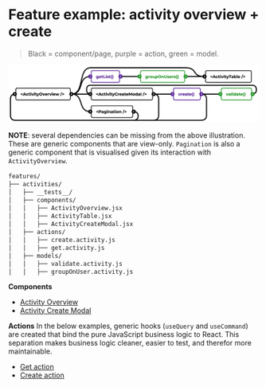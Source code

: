 # Feature example: activity overview + create

> Black = component/page, purple = action, green = model.

![](../images/feature.png)

**NOTE**: several dependencies can be missing from the above illustration. These are generic components that are view-only. `Pagination` is also a generic component that is visualised given its interaction with `ActivityOverview`.

```
features/
├── activities/
│   ├── __tests__/
│   ├── components/
│   │   ├── ActivityOverview.jsx
│   │   ├── ActivityTable.jsx
│   │   ├── ActivityCreateModal.jsx
│   ├── actions/
│   │   ├── create.activity.js
│   │   ├── get.activity.js
│   ├── models/
│   │   ├── validate.activity.js
│   │   ├── groupOnUser.activity.js
```

**Components**

- [Activity Overview](../example/components/ActivityOverview.jsx)
- [Activity Create Modal](../example/components/ActivityCreateModal.jsx)

**Actions**
In the below examples, generic hooks (`useQuery` and `useCommand`) are created that bind the pure JavaScript business logic to React. This separation makes business logic cleaner, easier to test, and therefor more maintainable.

- [Get action](../example/actions/get.activity.js)
- [Create action](../example/actions/create.activity.js)
